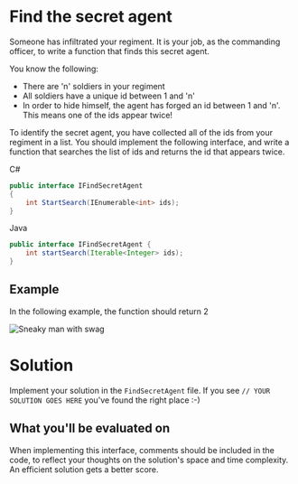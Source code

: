 # Find the secret agent

Someone has infiltrated your regiment. It is your job, as the commanding officer, to write a function that finds this secret agent.

You know the following:

- There are 'n' soldiers in your regiment
- All soldiers have a unique id between 1 and 'n'
- In order to hide himself, the agent has forged an id between 1 and 'n'. This means one of the ids appear twice!

To identify the secret agent, you have collected all of the ids from your regiment in a list.
You should implement the following interface, and write a function that searches the list of ids and returns the id that appears twice.

C#
```csharp
public interface IFindSecretAgent
{
    int StartSearch(IEnumerable<int> ids);
}
```

Java
```java
public interface IFindSecretAgent {
    int startSearch(Iterable<Integer> ids);
}
```

## Example
In the following example, the function should return 2

![Sneaky man with swag](./images/soldiers.png)

# Solution

Implement your solution in the `FindSecretAgent` file.
If you see `// YOUR SOLUTION GOES HERE` you've found the right place :-)

## What you'll be evaluated on

When implementing this interface, comments should be included in the code, to reflect your thoughts on the solution's space and time complexity.
An efficient solution gets a better score.

